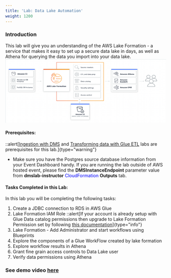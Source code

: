 ```yaml
---
title: 'Lab: Data Lake Automation'
weight: 1200
---
```


### Introduction

This lab will give you an understanding of the AWS Lake Formation - a service that makes it easy to set up a secure data lake in days, as well as Athena for querying the data you import into your data lake.
![intro](/static/1200/images/1.png)

#### Prerequisites:

::alert[[Ingestion with DMS](/400) and [Transforming data with Glue ETL](/600) labs are prerequisites for this lab.]{type="warning"}

* Make sure you have the Postgres source database information from your Event Dashboard handy. If you are running the lab outside of AWS hosted event, please find the **DMSInstanceEndpoint** parameter value from **dmslab-instructor** <span style="color:blue">CloudFormation</span> **Outputs** tab.

#### Tasks Completed in this Lab:

In this lab you will be completing the following tasks:

1. Create a JDBC connection to RDS in AWS Glue
2. Lake Formation IAM Role
   ::alert[If your account is already setup with Glue Data catalog permissions then upgrade to Lake Formation Permission set by following [this documentation](https://docs.aws.amazon.com/lake-formation/latest/dg/upgrade-glue-lake-formation.html)]{type="info"}
3. Lake Formation - Add Administrator and start workflows using Blueprints
4. Explore the components of a Glue WorkFlow created by lake formation
5. Explore workflow results in Athena
6. Grant fine grain access controls to Data Lake user
7. Verify data permissions using Athena

### See demo video [here](https://s3.us-east-1.amazonaws.com/aws-dataengineering-day.workshop.aws/videos/demo.mp4)
